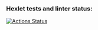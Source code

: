 ### Hexlet tests and linter status:
[![Actions Status](https://github.com/akelaPro/python-project-49/actions/workflows/hexlet-check.yml/badge.svg)](https://github.com/akelaPro/python-project-49/actions)